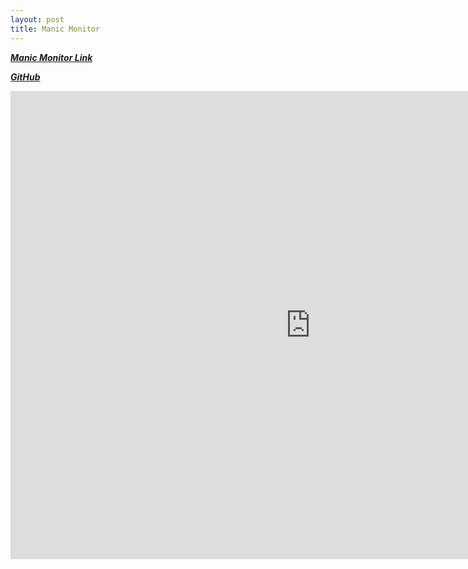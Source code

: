 ```yaml
---
layout: post
title: Manic Monitor
---
```


***[Manic Monitor Link](http://54.174.196.87:5001)***

***[GitHub](https://github.com/JohnWinter/Manic_Monitor_Project)***
<iframe src="https://docs.google.com/presentation/d/1Rzsl3VoxmRJJTy48DYdEPU5MMZjqR3-oY5_O2LRtuqI/embed?start=false&loop=false&delayms=3000" frameborder="0" width="960" height="749" allowfullscreen="true" mozallowfullscreen="true" webkitallowfullscreen="true"></iframe>

 
    
